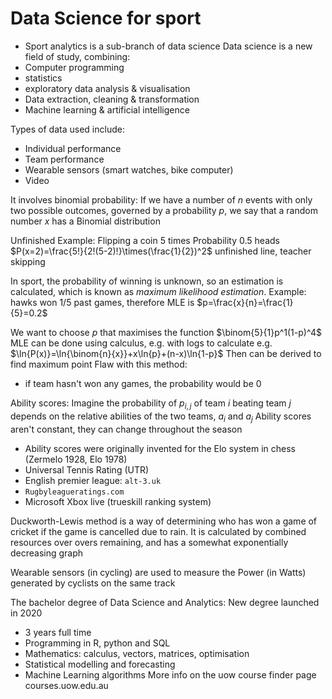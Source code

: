 # Data Science for sport
- Sport analytics is a sub-branch of data science
Data science is a new field of study, combining:
- Computer programming
- statistics
- exploratory data analysis & visualisation
- Data extraction, cleaning & transformation
- Machine learning & artificial intelligence

Types of data used include:
- Individual performance
- Team performance
- Wearable sensors (smart watches, bike computer)
- Video

It involves binomial probability:
If we have a number of $n$ events with only two possible outcomes, governed by a probability $p$, we say that a random number $x$ has a Binomial distribution

Unfinished Example:
Flipping a coin 5 times
Probability 0.5 heads
$P(x=2)=\frac{5!}{2!(5-2)!}\times(\frac{1}{2})^2$ unfinished line, teacher skipping

In sport, the probability of winning is unknown, so an estimation is calculated, which is known as *maximum likelihood estimation*.
Example: hawks won 1/5 past games, therefore MLE is $p=\frac{x}{n}=\frac{1}{5}=0.2$

We want to choose $p$ that maximises the function $\binom{5}{1}p^1(1-p)^4$
MLE can be done using calculus, e.g. with logs to calculate
e.g. $\ln{P(x)}=\ln{\binom{n}{x}}+x\ln{p}+(n-x)\ln{1-p}$
Then can be derived to find maximum point
Flaw with this method:
- if team hasn't won any games, the probability would be 0

Ability scores:
Imagine the probability of $p_{i,j}$ of team $i$ beating team $j$ depends on the relative abilities of the two teams, $a_i$ and $a_j$
Ability scores aren't constant, they can change throughout the season
- Ability scores were originally invented for the Elo system in chess (Zermelo 1928, Elo 1978)
- Universal Tennis Rating (UTR)
- English premier league: `alt-3.uk`
- `Rugbyleagueratings.com`
- Microsoft Xbox live (trueskill ranking system)

Duckworth-Lewis method is a way of determining who has won a game of cricket if the game is cancelled due to rain. It is calculated by combined resources over overs remaining, and has a somewhat exponentially decreasing graph

Wearable sensors (in cycling) are used to measure the Power (in Watts) generated by cyclists on the same track

The bachelor degree of Data Science and Analytics:
New degree launched in 2020
- 3 years full time
- Programming in R, python and SQL
- Mathematics: calculus, vectors, matrices, optimisation
- Statistical modelling and forecasting
- Machine Learning algorithms
More info on the uow course finder page
courses.uow.edu.au
